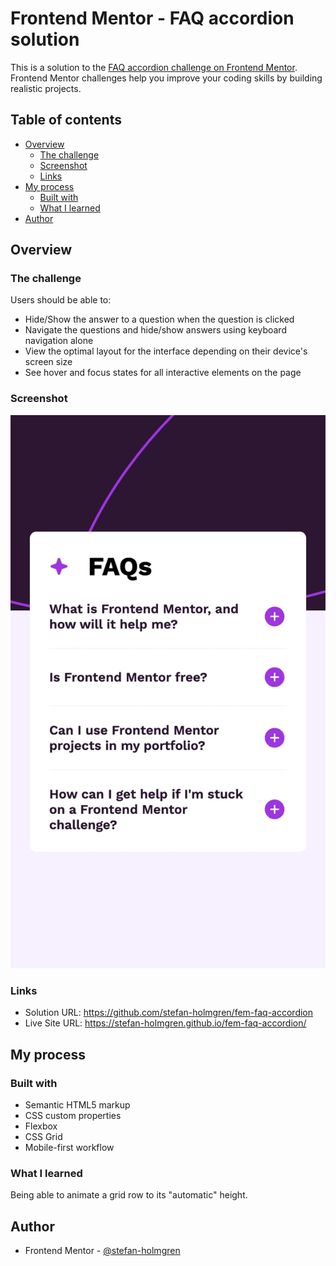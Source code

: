 # Frontend Mentor - FAQ accordion solution

This is a solution to the [FAQ accordion challenge on Frontend Mentor](https://www.frontendmentor.io/challenges/faq-accordion-wyfFdeBwBz). Frontend Mentor challenges help you improve your coding skills by building realistic projects.

## Table of contents

- [Overview](#overview)
  - [The challenge](#the-challenge)
  - [Screenshot](#screenshot)
  - [Links](#links)
- [My process](#my-process)
  - [Built with](#built-with)
  - [What I learned](#what-i-learned)
- [Author](#author)

## Overview

### The challenge

Users should be able to:

- Hide/Show the answer to a question when the question is clicked
- Navigate the questions and hide/show answers using keyboard navigation alone
- View the optimal layout for the interface depending on their device's screen size
- See hover and focus states for all interactive elements on the page

### Screenshot

![](./screenshot.jpg)

### Links

- Solution URL: https://github.com/stefan-holmgren/fem-faq-accordion
- Live Site URL: https://stefan-holmgren.github.io/fem-faq-accordion/

## My process

### Built with

- Semantic HTML5 markup
- CSS custom properties
- Flexbox
- CSS Grid
- Mobile-first workflow

### What I learned

Being able to animate a grid row to its "automatic" height.

## Author

- Frontend Mentor - [@stefan-holmgren](https://www.frontendmentor.io/profile/stefan-holmgren)
